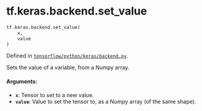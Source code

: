 <div itemscope itemtype="http://developers.google.com/ReferenceObject">
<meta itemprop="name" content="tf.keras.backend.set_value" />
<meta itemprop="path" content="Stable" />
</div>

# tf.keras.backend.set_value

``` python
tf.keras.backend.set_value(
    x,
    value
)
```



Defined in [`tensorflow/python/keras/backend.py`](/code/stable/tensorflow/python/keras/backend.py).

Sets the value of a variable, from a Numpy array.

#### Arguments:

* <b>`x`</b>: Tensor to set to a new value.
* <b>`value`</b>: Value to set the tensor to, as a Numpy array
        (of the same shape).